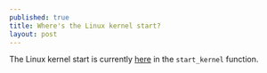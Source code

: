 ```yaml
---
published: true
title: Where's the Linux kernel start?
layout: post
---
```


The Linux kernel start is currently
[here](https://github.com/torvalds/linux/blob/master/init/main.c#L575)
in the `start_kernel` function.
